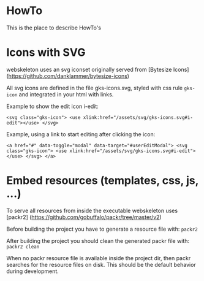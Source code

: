 # HowTo
This is the place to describe HowTo's
# Icons with SVG
webskeleton uses an svg iconset originally served from [Bytesize Icons] (https://github.com/danklammer/bytesize-icons)

All svg icons are defined in the file gks-icons.svg, styled with css rule `gks-icon` and integrated in your html with links.

Example to show the edit icon i-edit:

` <svg class="gks-icon">
    <use xlink:href="/assets/svg/gks-icons.svg#i-edit"></use>
  </svg>
`

Example, using a link to start editing after clicking the icon:

` <a href="#" data-toggle="modal" data-target="#userEditModal">
    <svg class="gks-icon">
      <use xlink:href="/assets/svg/gks-icons.svg#i-edit"></use>
    </svg>
  </a>
`
# Embed resources (templates, css, js, ...)
To serve all resources from inside the executable webskeleton uses [packr2] (https://github.com/gobuffalo/packr/tree/master/v2)

Before building the project you have to generate a resource file with:
`packr2`

After building the project you should clean the generated packr file with:
`packr2 clean`

When no packr resource file is available inside the project dir, then packr searches for the resource files on disk. This should be the default behavior during development.
